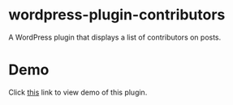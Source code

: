 # wordpress-plugin-contributors
A WordPress plugin that displays a list of contributors on posts.
# Demo
Click [this](http://logicalartstudio.000webhostapp.com/) link to view demo of this plugin.
